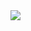 <div align="left">
    <img src="https://github-readme-stats.vercel.app/api/wakatime?username=guikaua12&layout=compact" />
</div>
